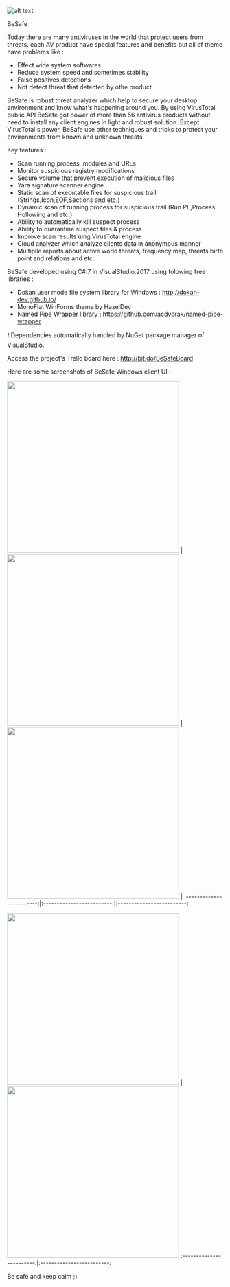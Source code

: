 ![alt text](https://github.com/MojtabaTajik/BeSafe/blob/master/Resources/Besaf_Logo.png)

BeSafe

Today there are many antiviruses in the world that protect users from threats. each AV product have special features and benefits but all of theme have problems like :

- Effect wide system softwares
- Reduce system speed and sometimes stability
- False positives detections
- Not detect threat that detected by othe product

BeSafe is robust threat analyzer which help to secure your desktop environment and know what's happening around you.
By using VirusTotal public API BeSafe got power of more than 56 antivirus products without need to install any client engines in light and robust solution.
Except VirusTotal's power, BeSafe use other techniques and tricks to protect your environments from known and unknown threats.

Key features :

- Scan running process, modules and URLs
- Monitor suspicious registry modifications
- Secure volume that prevent execution of malicious files
- Yara signature scanner engine
- Static scan of executable files for suspicious trail (Strings,Icon,EOF,Sections and etc.)
- Dynamic scan of running process for suspicious trail (Run PE,Process Hollowing and etc.)
- Ability to automatically kill suspect process
- Ability to quarantine suspect files & process
- Improve scan results uing VirusTotal engine
- Cloud analyzer which analyze clients data in anonymous manner
- Multipile reports about active world threats, frequency map, threats birth point and relations and etc.

BeSafe developed using C#.7 in VisualStudio.2017 using folowing free libraries :

- Dokan user mode file system library for Windows : http://dokan-dev.github.io/
- MonoFlat WinForms theme by HazelDev
- Named Pipe Wrapper library                      : https://github.com/acdvorak/named-pipe-wrapper

:exclamation: Dependencies automatically handled by NuGet package manager of VisualStudio.

Access the project's Trello board here : http://bit.do/BeSafeBoard

Here are some screenshots of BeSafe Windows client UI :

<img width="400" src="https://raw.githubusercontent.com/MojtabaTajik/BeSafe/master/Resources/UI%20Screenshots/UI_Configuration.png"> |
<img width="400" src="https://raw.githubusercontent.com/MojtabaTajik/BeSafe/master/Resources/UI%20Screenshots/UI_Plugins.png"> |
<img width="400" src="https://raw.githubusercontent.com/MojtabaTajik/BeSafe/master/Resources/UI%20Screenshots/UI_Account.png"> |
:------------------------:|:-------------------------:|:-------------------------:

 <img width="400" src="https://raw.githubusercontent.com/MojtabaTajik/BeSafe/master/Resources/UI%20Screenshots/UI_ThreatInfo.png"> |
 <img width="400" src="https://raw.githubusercontent.com/MojtabaTajik/BeSafe/master/Resources/UI%20Screenshots/UI_LogHistory.png">
:------------------------:|:-------------------------:

Be safe and keep calm ;)
